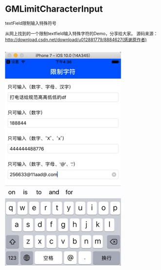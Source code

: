 # GMLimitCharacterInput
textField限制输入特殊符号

从网上找到的一个限制textfield输入特殊字符的Demo，分享给大家。
源码来源：http://download.csdn.net/download/u012881779/8884627(感谢原作者)

<br>
<img height="700" src="https://github.com/mrhyh/GMLimitCharacterInput/blob/master/11111.png" />
<br>
